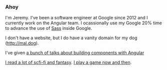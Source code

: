 ### Ahoy

I'm Jeremy. I've been a software engineer at Google since 2012 and I currently work on the Angular team. I ocassionally use my Google 20% time to advance the use of [Sass](https://github.com/sass/sass) inside Google. 

I don't have a website, but I do have a vanity domain for my dog (http://mal.dog). 

I've given [a bunch of talks about building components with Angular](https://www.youtube.com/results?search_query=%22jeremy+elbourn%22)

[I read a lot of scfi-fi and fantasy](https://www.goodreads.com/user/show/7879608-jeremy-elbourn). [I play a game now and then](https://steamcommunity.com/id/jelbourn/).

<a style="display:none" rel="me" href="https://hachyderm.io/@jelbourn">Mastodon</a>
